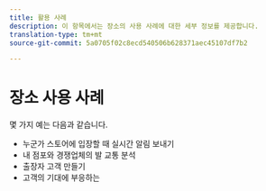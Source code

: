 ```yaml
---
title: 활용 사례
description: 이 항목에서는 장소의 사용 사례에 대한 세부 정보를 제공합니다.
translation-type: tm+mt
source-git-commit: 5a0705f02c8ecd540506b628371aec45107df7b2

---
```



# 장소 사용 사례

몇 가지 예는 다음과 같습니다.

* 누군가 스토어에 입장할 때 실시간 알림 보내기
* 내 점포와 경쟁업체의 발 교통 분석
* 출장자 고객 만들기
* 고객의 기대에 부응하는
